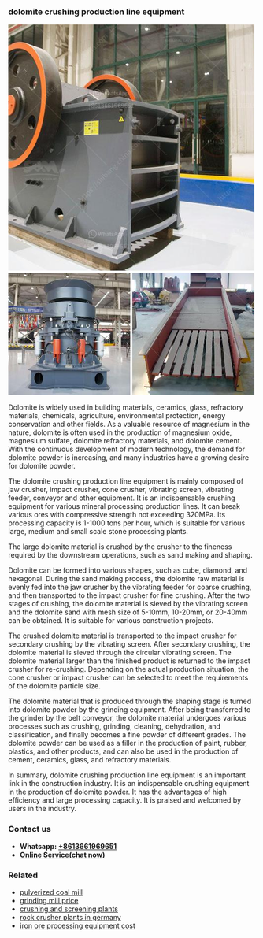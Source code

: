 <h3>dolomite crushing production line equipment</h3><img src='1702260259.jpg' alt=''><p>Dolomite is widely used in building materials, ceramics, glass, refractory materials, chemicals, agriculture, environmental protection, energy conservation and other fields. As a valuable resource of magnesium in the nature, dolomite is often used in the production of magnesium oxide, magnesium sulfate, dolomite refractory materials, and dolomite cement. With the continuous development of modern technology, the demand for dolomite powder is increasing, and many industries have a growing desire for dolomite powder.</p><p>The dolomite crushing production line equipment is mainly composed of jaw crusher, impact crusher, cone crusher, vibrating screen, vibrating feeder, conveyor and other equipment. It is an indispensable crushing equipment for various mineral processing production lines. It can break various ores with compressive strength not exceeding 320MPa. Its processing capacity is 1-1000 tons per hour, which is suitable for various large, medium and small scale stone processing plants.</p><p>The large dolomite material is crushed by the crusher to the fineness required by the downstream operations, such as sand making and shaping.</p><p>Dolomite can be formed into various shapes, such as cube, diamond, and hexagonal. During the sand making process, the dolomite raw material is evenly fed into the jaw crusher by the vibrating feeder for coarse crushing, and then transported to the impact crusher for fine crushing. After the two stages of crushing, the dolomite material is sieved by the vibrating screen and the dolomite sand with mesh size of 5-10mm, 10-20mm, or 20-40mm can be obtained. It is suitable for various construction projects.</p><p>The crushed dolomite material is transported to the impact crusher for secondary crushing by the vibrating screen. After secondary crushing, the dolomite material is sieved through the circular vibrating screen. The dolomite material larger than the finished product is returned to the impact crusher for re-crushing. Depending on the actual production situation, the cone crusher or impact crusher can be selected to meet the requirements of the dolomite particle size.</p><p>The dolomite material that is produced through the shaping stage is turned into dolomite powder by the grinding equipment. After being transferred to the grinder by the belt conveyor, the dolomite material undergoes various processes such as crushing, grinding, cleaning, dehydration, and classification, and finally becomes a fine powder of different grades. The dolomite powder can be used as a filler in the production of paint, rubber, plastics, and other products, and can also be used in the production of cement, ceramics, glass, and refractory materials.</p><p>In summary, dolomite crushing production line equipment is an important link in the construction industry. It is an indispensable crushing equipment in the production of dolomite powder. It has the advantages of high efficiency and large processing capacity. It is praised and welcomed by users in the industry.</p><h3>Contact us</h3><ul><li><strong>Whatsapp:&nbsp;<a href="https://wa.me/8613661969651">+8613661969651</a></strong></li><li><a href="https://swt.shibang-china.com/?git&amp;zhl&amp;dolomite crushing production line equipment"><strong>Online Service(chat now)</strong></a></li></ul><h3>Related</h3><ul><li><a href='pulverized coal mill.md'>pulverized coal mill</a></li><li><a href='grinding mill price.md'>grinding mill price</a></li><li><a href='crushing and screening plants.md'>crushing and screening plants</a></li><li><a href='rock crusher plants in germany.md'>rock crusher plants in germany</a></li><li><a href='iron ore processing equipment cost.md'>iron ore processing equipment cost</a></li></ul>
